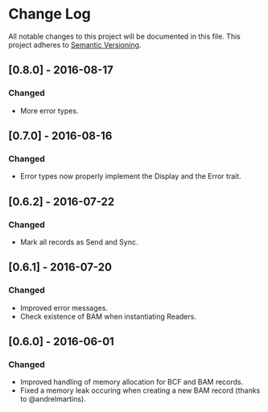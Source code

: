 # Change Log
All notable changes to this project will be documented in this file.
This project adheres to [Semantic Versioning](http://semver.org/).

## [0.8.0] - 2016-08-17
### Changed
- More error types.

## [0.7.0] - 2016-08-16
### Changed
- Error types now properly implement the Display and the Error trait.

## [0.6.2] - 2016-07-22
### Changed
- Mark all records as Send and Sync.

## [0.6.1] - 2016-07-20
### Changed
- Improved error messages.
- Check existence of BAM when instantiating Readers.

## [0.6.0] - 2016-06-01
### Changed
- Improved handling of memory allocation for BCF and BAM records.
- Fixed a memory leak occuring when creating a new BAM record (thanks to @andrelmartins).
